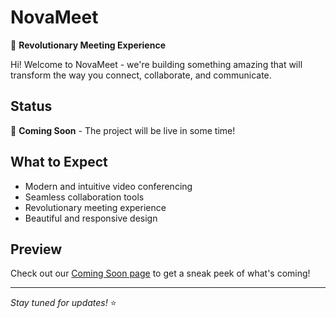 # NovaMeet

🚀 **Revolutionary Meeting Experience**

Hi! Welcome to NovaMeet - we're building something amazing that will transform the way you connect, collaborate, and communicate.

## Status
🔧 **Coming Soon** - The project will be live in some time!

## What to Expect
- Modern and intuitive video conferencing
- Seamless collaboration tools
- Revolutionary meeting experience
- Beautiful and responsive design

## Preview
Check out our [Coming Soon page](coming%20soon.html) to get a sneak peek of what's coming!

---
*Stay tuned for updates!* ⭐
